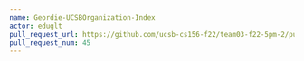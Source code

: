 ```yaml
---
name: Geordie-UCSBOrganization-Index
actor: eduglt
pull_request_url: https://github.com/ucsb-cs156-f22/team03-f22-5pm-2/pull/45
pull_request_num: 45
---
```

